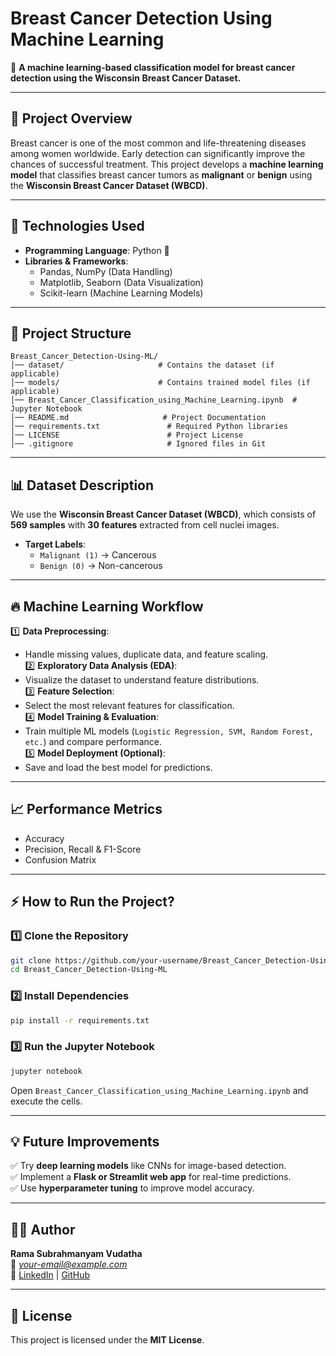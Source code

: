 # Breast Cancer Detection Using Machine Learning

🔬 **A machine learning-based classification model for breast cancer detection using the Wisconsin Breast Cancer Dataset.**

---

## 📌 Project Overview  
Breast cancer is one of the most common and life-threatening diseases among women worldwide. Early detection can significantly improve the chances of successful treatment. This project develops a **machine learning model** that classifies breast cancer tumors as **malignant** or **benign** using the **Wisconsin Breast Cancer Dataset (WBCD)**.

---

## 🚀 Technologies Used  
- **Programming Language**: Python 🐍  
- **Libraries & Frameworks**:  
  - Pandas, NumPy (Data Handling)  
  - Matplotlib, Seaborn (Data Visualization)  
  - Scikit-learn (Machine Learning Models)  

---

## 📂 Project Structure  
```
Breast_Cancer_Detection-Using-ML/
│── dataset/                     # Contains the dataset (if applicable)
│── models/                      # Contains trained model files (if applicable)
│── Breast_Cancer_Classification_using_Machine_Learning.ipynb  # Jupyter Notebook
│── README.md                     # Project Documentation
│── requirements.txt               # Required Python libraries
│── LICENSE                        # Project License
│── .gitignore                     # Ignored files in Git
```

---

## 📊 Dataset Description  
We use the **Wisconsin Breast Cancer Dataset (WBCD)**, which consists of **569 samples** with **30 features** extracted from cell nuclei images.

- **Target Labels**:  
  - `Malignant (1)` → Cancerous  
  - `Benign (0)` → Non-cancerous  

---

## 🔥 Machine Learning Workflow  
1️⃣ **Data Preprocessing**:  
   - Handle missing values, duplicate data, and feature scaling.  
2️⃣ **Exploratory Data Analysis (EDA)**:  
   - Visualize the dataset to understand feature distributions.  
3️⃣ **Feature Selection**:  
   - Select the most relevant features for classification.  
4️⃣ **Model Training & Evaluation**:  
   - Train multiple ML models (`Logistic Regression, SVM, Random Forest, etc.`) and compare performance.  
5️⃣ **Model Deployment (Optional)**:  
   - Save and load the best model for predictions.  

---

## 📈 Performance Metrics  
- Accuracy  
- Precision, Recall & F1-Score  
- Confusion Matrix  

---

## ⚡ How to Run the Project?  
### 1️⃣ Clone the Repository  
```bash
git clone https://github.com/your-username/Breast_Cancer_Detection-Using-ML.git
cd Breast_Cancer_Detection-Using-ML
```
### 2️⃣ Install Dependencies  
```bash
pip install -r requirements.txt
```
### 3️⃣ Run the Jupyter Notebook  
```bash
jupyter notebook
```
Open `Breast_Cancer_Classification_using_Machine_Learning.ipynb` and execute the cells.

---

## 💡 Future Improvements  
✅ Try **deep learning models** like CNNs for image-based detection.  
✅ Implement a **Flask or Streamlit web app** for real-time predictions.  
✅ Use **hyperparameter tuning** to improve model accuracy.  

---

## 👨‍💻 Author  
**Rama Subrahmanyam Vudatha**  
📧 *your-email@example.com*  
🔗 [LinkedIn](https://www.linkedin.com/in/your-profile](https://www.linkedin.com/in/rama-subrahmanyam-vudatha-83723a259)) | [GitHub](https://github.com/VRam9930)  

---

## 📜 License  
This project is licensed under the **MIT License**.  

